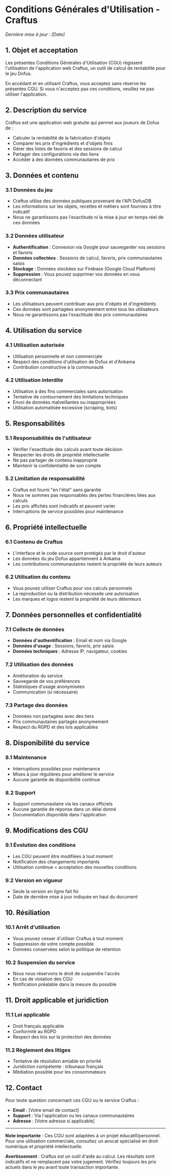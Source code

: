 # Conditions Générales d'Utilisation - Craftus

*Dernière mise à jour : [Date]*

## 1. Objet et acceptation

Les présentes Conditions Générales d'Utilisation (CGU) régissent l'utilisation de l'application web Craftus, un outil de calcul de rentabilité pour le jeu Dofus.

En accédant et en utilisant Craftus, vous acceptez sans réserve les présentes CGU. Si vous n'acceptez pas ces conditions, veuillez ne pas utiliser l'application.

## 2. Description du service

Craftus est une application web gratuite qui permet aux joueurs de Dofus de :
- Calculer la rentabilité de la fabrication d'objets
- Comparer les prix d'ingrédients et d'objets finis
- Gérer des listes de favoris et des sessions de calcul
- Partager des configurations via des liens
- Accéder à des données communautaires de prix

## 3. Données et contenu

### 3.1 Données du jeu
- Craftus utilise des données publiques provenant de l'API DofusDB
- Les informations sur les objets, recettes et métiers sont fournies à titre indicatif
- Nous ne garantissons pas l'exactitude ni la mise à jour en temps réel de ces données

### 3.2 Données utilisateur
- **Authentification** : Connexion via Google pour sauvegarder vos sessions et favoris
- **Données collectées** : Sessions de calcul, favoris, prix communautaires saisis
- **Stockage** : Données stockées sur Firebase (Google Cloud Platform)
- **Suppression** : Vous pouvez supprimer vos données en vous déconnectant

### 3.3 Prix communautaires
- Les utilisateurs peuvent contribuer aux prix d'objets et d'ingrédients
- Ces données sont partagées anonymement entre tous les utilisateurs
- Nous ne garantissons pas l'exactitude des prix communautaires

## 4. Utilisation du service

### 4.1 Utilisation autorisée
- Utilisation personnelle et non commerciale
- Respect des conditions d'utilisation de Dofus et d'Ankama
- Contribution constructive à la communauté

### 4.2 Utilisation interdite
- Utilisation à des fins commerciales sans autorisation
- Tentative de contournement des limitations techniques
- Envoi de données malveillantes ou inappropriées
- Utilisation automatisée excessive (scraping, bots)

## 5. Responsabilités

### 5.1 Responsabilités de l'utilisateur
- Vérifier l'exactitude des calculs avant toute décision
- Respecter les droits de propriété intellectuelle
- Ne pas partager de contenu inapproprié
- Maintenir la confidentialité de son compte

### 5.2 Limitation de responsabilité
- Craftus est fourni "en l'état" sans garantie
- Nous ne sommes pas responsables des pertes financières liées aux calculs
- Les prix affichés sont indicatifs et peuvent varier
- Interruptions de service possibles pour maintenance

## 6. Propriété intellectuelle

### 6.1 Contenu de Craftus
- L'interface et le code source sont protégés par le droit d'auteur
- Les données du jeu Dofus appartiennent à Ankama
- Les contributions communautaires restent la propriété de leurs auteurs

### 6.2 Utilisation du contenu
- Vous pouvez utiliser Craftus pour vos calculs personnels
- La reproduction ou la distribution nécessite une autorisation
- Les marques et logos restent la propriété de leurs détenteurs

## 7. Données personnelles et confidentialité

### 7.1 Collecte de données
- **Données d'authentification** : Email et nom via Google
- **Données d'usage** : Sessions, favoris, prix saisis
- **Données techniques** : Adresse IP, navigateur, cookies

### 7.2 Utilisation des données
- Amélioration du service
- Sauvegarde de vos préférences
- Statistiques d'usage anonymisées
- Communication (si nécessaire)

### 7.3 Partage des données
- Données non partagées avec des tiers
- Prix communautaires partagés anonymement
- Respect du RGPD et des lois applicables

## 8. Disponibilité du service

### 8.1 Maintenance
- Interruptions possibles pour maintenance
- Mises à jour régulières pour améliorer le service
- Aucune garantie de disponibilité continue

### 8.2 Support
- Support communautaire via les canaux officiels
- Aucune garantie de réponse dans un délai donné
- Documentation disponible dans l'application

## 9. Modifications des CGU

### 9.1 Évolution des conditions
- Les CGU peuvent être modifiées à tout moment
- Notification des changements importants
- Utilisation continue = acceptation des nouvelles conditions

### 9.2 Version en vigueur
- Seule la version en ligne fait foi
- Date de dernière mise à jour indiquée en haut du document

## 10. Résiliation

### 10.1 Arrêt d'utilisation
- Vous pouvez cesser d'utiliser Craftus à tout moment
- Suppression de votre compte possible
- Données conservées selon la politique de rétention

### 10.2 Suspension du service
- Nous nous réservons le droit de suspendre l'accès
- En cas de violation des CGU
- Notification préalable dans la mesure du possible

## 11. Droit applicable et juridiction

### 11.1 Loi applicable
- Droit français applicable
- Conformité au RGPD
- Respect des lois sur la protection des données

### 11.2 Règlement des litiges
- Tentative de résolution amiable en priorité
- Juridiction compétente : tribunaux français
- Médiation possible pour les consommateurs

## 12. Contact

Pour toute question concernant ces CGU ou le service Craftus :

- **Email** : [Votre email de contact]
- **Support** : Via l'application ou les canaux communautaires
- **Adresse** : [Votre adresse si applicable]

---

**Note importante** : Ces CGU sont adaptées à un projet éducatif/personnel. Pour une utilisation commerciale, consultez un avocat spécialisé en droit numérique et propriété intellectuelle.

**Avertissement** : Craftus est un outil d'aide au calcul. Les résultats sont indicatifs et ne remplacent pas votre jugement. Vérifiez toujours les prix actuels dans le jeu avant toute transaction importante.
